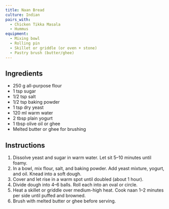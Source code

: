 ```yaml
---
title: Naan Bread
culture: Indian
pairs_with:
  - Chicken Tikka Masala
  - Hummus
equipment:
  - Mixing bowl
  - Rolling pin
  - Skillet or griddle (or oven + stone)
  - Pastry brush (butter/ghee)
---
```


## Ingredients
- 250 g all-purpose flour
- 1 tsp sugar
- 1/2 tsp salt
- 1/2 tsp baking powder
- 1 tsp dry yeast
- 120 ml warm water
- 2 tbsp plain yogurt
- 1 tbsp olive oil or ghee
- Melted butter or ghee for brushing

## Instructions
1. Dissolve yeast and sugar in warm water. Let sit 5–10 minutes until foamy.
2. In a bowl, mix flour, salt, and baking powder. Add yeast mixture, yogurt, and oil. Knead into a soft dough.
3. Cover and let rise in a warm spot until doubled (about 1 hour).
4. Divide dough into 4–6 balls. Roll each into an oval or circle.
5. Heat a skillet or griddle over medium-high heat. Cook naan 1–2 minutes per side until puffed and browned.
6. Brush with melted butter or ghee before serving.
